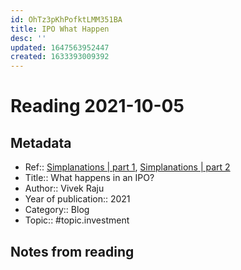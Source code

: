 ```yaml
---
id: OhTz3pKhPofktLMM351BA
title: IPO What Happen
desc: ''
updated: 1647563952447
created: 1633393009392
---
```

# Reading 2021-10-05

## Metadata

- Ref:: [Simplanations | part 1](https://www.simplanations.in/p/ipo-1), [Simplanations | part 2](https://www.simplanations.in/p/ipo-2)
- Title:: What happens in an IPO?
- Author:: Vivek Raju
- Year of publication:: 2021
- Category:: Blog
- Topic:: #topic.investment 

## Notes from reading
